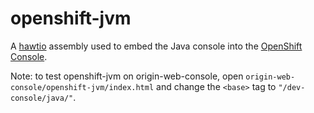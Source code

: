 # openshift-jvm

A [hawtio](http://hawt.io) assembly used to embed the Java console into the [OpenShift Console](https://github.com/openshift/origin/tree/master/assets).

Note: to test openshift-jvm on origin-web-console, open `origin-web-console/openshift-jvm/index.html` and change the `<base>` tag to `"/dev-console/java/"`.
